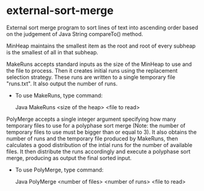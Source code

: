 # external-sort-merge
External sort merge program to sort lines of text into ascending order based on the judgement of Java String compareTo() method.


MinHeap maintains the smallest item as the root and root of every subheap is the smallest of all in that subheap.

MakeRuns accepts standard inputs as the size of the MinHeap to use and the file to process.
Then it creates initial runs using the replacement selection strategy.
These runs are written to a single temporary file "runs.txt". It also output the number of runs.
* To use MakeRuns, type command:

  Java MakeRuns \<size of the heap> \<file to read>

PolyMerge accepts a single integer argument specifying how many temporary files to use for a polyphase sort merge
(Note: the number of temporary files to use must be bigger than or equal to 3).
It also obtains the number of runs and the temporary file produced by MakeRuns,
then calculates a good distribution of the intial runs for the number of available files. 
It then distribute the runs accordingly and execute a polyphase sort merge, 
producing as output the final sorted input.
* To use PolyMerge, type command:

  Java PolyMerge \<number of files> \<number of runs> \<file to read>
